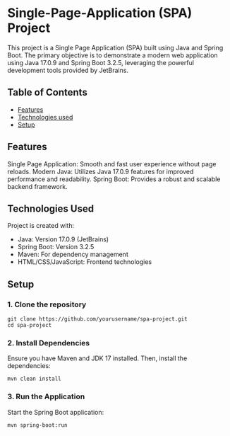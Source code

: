 # Single-Page-Application (SPA) Project

This project is a Single Page Application (SPA) built using Java and Spring Boot. The primary objective is to demonstrate a modern web application using Java 17.0.9 and Spring Boot 3.2.5, leveraging the powerful development tools provided by JetBrains.

## Table of Contents
* [Features](#features)
* [Technologies used](#technologies-used)
* [Setup](#setup)

## Features
Single Page Application: Smooth and fast user experience without page reloads.
Modern Java: Utilizes Java 17.0.9 features for improved performance and readability.
Spring Boot: Provides a robust and scalable backend framework.

## Technologies Used
Project is created with:
* Java: Version 17.0.9 (JetBrains)
* Spring Boot: Version 3.2.5
* Maven: For dependency management
* HTML/CSS/JavaScript: Frontend technologies

## Setup
### 1. Clone the repository
```
git clone https://github.com/yourusername/spa-project.git
cd spa-project
```
### 2. Install Dependencies
Ensure you have Maven and JDK 17 installed. Then, install the dependencies:
```
mvn clean install

```
### 3. Run the Application
Start the Spring Boot application:
```
mvn spring-boot:run
```

